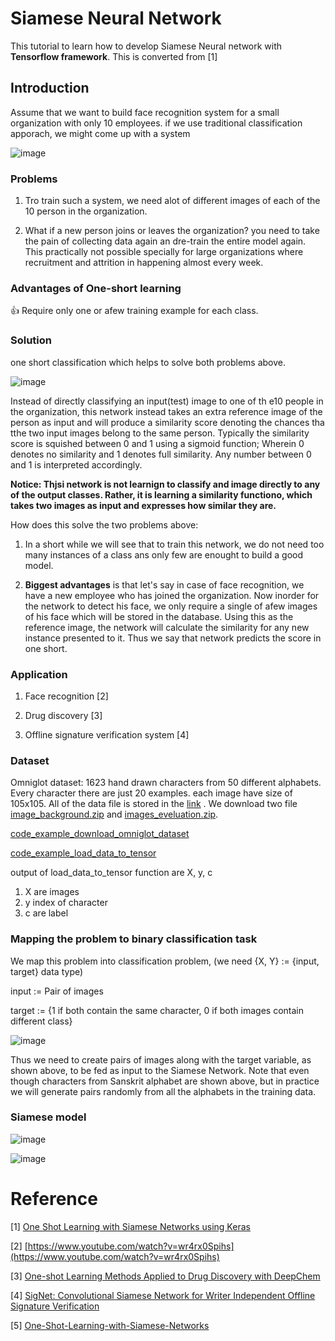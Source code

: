 # Siamese Neural Network
This tutorial to learn how to develop Siamese Neural network with <b>Tensorflow framework</b>.
This is converted from [1]

## Introduction
Assume that we want to build face recognition system for a small organization with only 10 employees.
if we use traditional classification apporach, we might come up with a system 

![image](https://user-images.githubusercontent.com/29138292/59548024-06d2cc80-8f73-11e9-90a8-bc79a737bde2.png)

### Problems
1. Tro train such a system, we need alot of different images of each of the 10 person in the organization.

1. What if a new person joins or leaves the organization? you need to take the pain of collecting data again an dre-train the entire model again. This practically not possible specially for large organizations where recruitment and attrition in happening almost every week.

### Advantages of One-short learning
:+1: Require only one or afew training example for each class.

### Solution
one short classification which helps to solve both problems above.


![image](https://user-images.githubusercontent.com/29138292/59548083-aa23e180-8f73-11e9-8a31-2d74ce198354.png)

Instead of directly classifying an input(test) image to one of th e10 people in the organization, this network instead takes an extra reference image of the person as input and will produce a similarity score denoting the chances tha tthe two input images belong to the same person. Typically the similarity score is squished between 0 and 1 using a sigmoid function; Wherein 0 denotes no similarity and 1 denotes full similarity. Any number between 0 and 1 is interpreted accordingly.

<b>Notice: Thjsi network is not learnign to classify and image directly to any of the output classes. Rather, it is learning a similarity functiono, which takes two images as input and expresses how similar they are. </b>

How does this solve the two problems above:

1. In a short while we will see that to train this network, we do not need too many instances of a class ans only few are enought to build a good model.

2. <b> Biggest advantages</b> is that let's say in case of face recognition, we have a new employee who has joined the organization. Now inorder for the network to detect his face, we only require a single of afew images of his face which will be stored in the database. Using this as the reference image, the network will calculate the similarity for any new instance presented to it. Thus we say that network predicts the score in one short.

### Application

1. Face recognition [2]
   
2. Drug discovery [3]

3. Offline signature verification system [4] 

### Dataset

Omniglot dataset:
1623 hand drawn characters from 50 different alphabets. Every character there are just 20 examples. each image have size of 105x105.
All of the data file is stored in the [link](https://github.com/brendenlake/omniglot/tree/master/python) 
. We download two file [image_background.zip](https://github.com/brendenlake/omniglot/raw/master/python/images_background.zip) and [images_eveluation.zip](https://github.com/brendenlake/omniglot/raw/master/python/images_evaluation.zip).
 
[code_example_download_omniglot_dataset](https://github.com/dattv/ML-DL-Lecture-Notes/blob/master/siamese_tf/Omniglot_dataset.py)

[code_example_load_data_to_tensor](https://github.com/dattv/ML-DL-Lecture-Notes/blob/master/siamese_tf/Omniglot_loader.py)

output of load_data_to_tensor function are X, y, c
1. X are images
2. y index of character
3. c are label

### Mapping the problem to binary classification task
 
We map this problem into classification problem, (we need {X, Y} := {input, target} data type)

input := Pair of images

target := {1 if both contain the same character, 0 if both images contain different class}
 
![image](https://user-images.githubusercontent.com/29138292/59565345-8d270580-907c-11e9-98ae-d09d76218f1c.png)

Thus we need to create pairs of images along with the target variable, as shown above, to be fed as input to the Siamese Network. Note that even though characters from Sanskrit alphabet are shown above, but in practice we will generate pairs randomly from all the alphabets in the training data.

### Siamese model
![image](https://user-images.githubusercontent.com/29138292/59574945-79fb5080-90e3-11e9-977f-73ff06481531.png)

![image](https://user-images.githubusercontent.com/29138292/59575004-c21a7300-90e3-11e9-812e-1f02f1c60fc1.png)
# Reference

[1] [One Shot Learning with Siamese Networks using Keras](https://towardsdatascience.com/one-shot-learning-with-siamese-networks-using-keras-17f34e75bb3d)

[2] [https://www.youtube.com/watch?v=wr4rx0Spihs](https://www.youtube.com/watch?v=wr4rx0Spihs)

[3] [One-shot Learning Methods Applied to Drug Discovery with DeepChem](https://www.microway.com/hpc-tech-tips/one-shot-learning-methods-applied-drug-discovery-deepchem/)

[4] [SigNet: Convolutional Siamese Network for Writer Independent Offline Signature Verification](https://arxiv.org/abs/1707.02131)

[5] [One-Shot-Learning-with-Siamese-Networks](https://github.com/hlamba28/One-Shot-Learning-with-Siamese-Networks)
